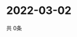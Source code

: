# 2022-03-02
  共 0条

  <!-- BEGIN -->
  <!-- 最后更新时间Wed Mar 02 2022 17:07:40 GMT+0000 (Coordinated Universal Time) -->
  
  <!-- END -->
  
  